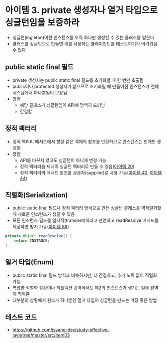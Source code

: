 # 아이템 3. private 생성자나 열거 타입으로 싱글턴임을 보증하라

- 싱글턴(ingleton)이란 인스턴스를 오직 하나만 생성할 수 있는 클래스를 말한다
- 클래스를 싱글턴으로 만들면 이를 사용하는 클라이언트를 테스트하기가 어려워질 수 있다

## public static final 필드

- private 생성자는 public static final 필드를 초기화할 때 한 번만 호출됨
- public이나 protected 생성자가 없으므로 초기화될 때 만들어진 인스턴스가 전체 시스템에서 하나뿐임이 보장됨
- 장점  
  - 해당 클래스가 싱글턴임이 API에 명백히 드러남
  - 간결함

## 정적 팩터리

- 정적 팩터리 메서드에서 항상 같은 객체의 참조를 반환하므로 인스턴스는 한개만 생성됨
- 장점
  - API를 바꾸지 않고도 싱글턴이 아니게 변경 가능
  - 정적 팩터리를 제네릭 싱글턴 팩터리로 만들 수 있음([아이템 20](item_20.md))
  - 정적 팩터리의 메서드 참조를 공급자(supplier)로 사용 가능([아이템 43](item_43.md), [아이템 44](item_44.md))

## 직렬화(Serialization)

- public static final 필드나 정적 팩터리 방식으로 만든 싱글턴 클래스를 역직렬화할 때 새로운 인스턴스가 생길 수 있음
- 모든 인스턴스 필드를 일시적(transient)이라고 선언하고 readResolve 메서드를 제공하면 방지 가능([아이템 89](item_89.md))

```java
private Object readResolve() {
    return INSTANCE;
}
```

## 열거 타입(Enum)

- public static final 필드 방식과 비슷하지만, 더 간결하고, 추가 노력 없이 직렬화 가능
- 복잡한 직렬화 상황이나 리플렉션 공격에서도 제2의 인스턴스가 생기는 일을 완벽히 막아줌
- 대부분의 상황에서 원소가 하나뿐인 열거 타입이 싱글턴을 만드는 가장 좋은 방법

## 테스트 코드

- <https://github.com/jsyang-dev/study-effective-java/tree/master/src/item03>
